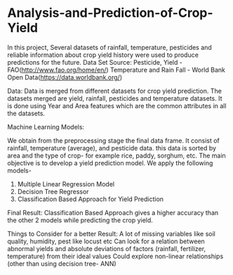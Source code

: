 # Analysis-and-Prediction-of-Crop-Yield

In this project, Several datasets of rainfall, temperature, pesticides and reliable information about crop yield history were used to produce predictions for the future.
Data Set Source: 
Pesticide, Yield - FAO(http://www.fao.org/home/en/)
Temperature and Rain Fall - World Bank Open Data(https://data.worldbank.org/)

Data: Data is merged from different datasets for crop yield prediction. The datasets merged are yield, rainfall, pesticides and temperature datasets. It is done using Year and Area features which are the common attributes in all the datasets.

Machine Learning Models:

We obtain from the preprocessing stage the final data frame. It consist of rainfall, temperature (average), and pesticide data. this data is sorted by area and the type of crop- for example rice, paddy, sorghum, etc. The main objective is to develop a yield prediction model.
We apply the following models-
1. Multiple Linear Regression Model
2. Decision Tree Regressor
3. Classification Based Approach for Yield Prediction

Final Result:
Classification Based Approach gives a higher accuracy than the other 2 models while predicting the crop yield.

Things to Consider for a better Result:
A lot of missing variables like soil quality, humidity, pest like locust etc 
Can look for a relation between abnormal yields and absolute deviations of factors (rainfall, fertilizer, temperature) from their ideal values
Could explore non-linear relationships (other than using decision tree- ANN)

